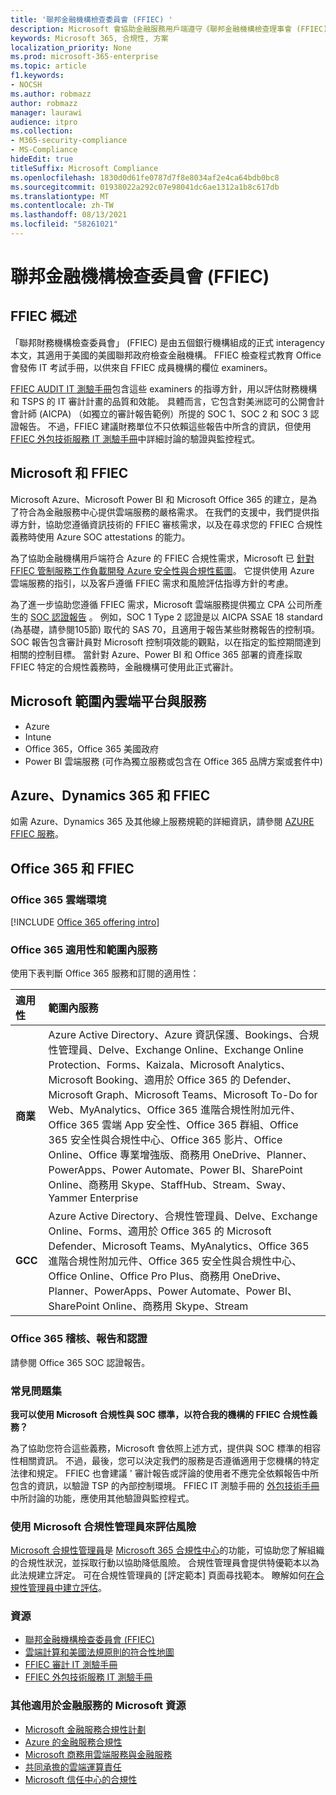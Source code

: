 ```yaml
---
title: '聯邦金融機構檢查委員會 (FFIEC) '
description: Microsoft 會協助金融服務用戶端遵守《聯邦金融機構檢查理事會 (FFIEC) 的審計要求。
keywords: Microsoft 365, 合規性, 方案
localization_priority: None
ms.prod: microsoft-365-enterprise
ms.topic: article
f1.keywords:
- NOCSH
ms.author: robmazz
author: robmazz
manager: laurawi
audience: itpro
ms.collection:
- M365-security-compliance
- MS-Compliance
hideEdit: true
titleSuffix: Microsoft Compliance
ms.openlocfilehash: 1830d0d61fe0787d7f8e8034af2e4ca64bdb0bc8
ms.sourcegitcommit: 01938022a292c07e98041dc6ae1312a1b8c617db
ms.translationtype: MT
ms.contentlocale: zh-TW
ms.lasthandoff: 08/13/2021
ms.locfileid: "58261021"
---
```

# <a name="federal-financial-institutions-examination-council-ffiec"></a>聯邦金融機構檢查委員會 (FFIEC) 

## <a name="ffiec-overview"></a>FFIEC 概述

「聯邦財務機構檢查委員會」 (FFIEC) 是由五個銀行機構組成的正式 interagency 本文，其適用于美國的美國聯邦政府檢查金融機構。 FFIEC 檢查程式教育 Office 會發佈 IT 考試手冊，以供來自 FFIEC 成員機構的欄位 examiners。

[FFIEC AUDIT IT 測驗手冊](https://ithandbook.ffiec.gov/it-booklets/audit.aspx)包含這些 examiners 的指導方針，用以評估財務機構和 TSPS 的 IT 審計計畫的品質和效能。 具體而言，它包含對美洲認可的公開會計會計師 (AICPA) （如獨立的審計報告範例）所提的 SOC 1、SOC 2 和 SOC 3 認證報告。 不過，FFIEC 建議財務單位不只依賴這些報告中所含的資訊，但使用 [FFIEC 外包技術服務 IT 測驗手冊](https://ithandbook.ffiec.gov/it-booklets/outsourcing-technology-services.aspx)中詳細討論的驗證與監控程式。

## <a name="microsoft-and-ffiec"></a>Microsoft 和 FFIEC

Microsoft Azure、Microsoft Power BI 和 Microsoft Office 365 的建立，是為了符合為金融服務中心提供雲端服務的嚴格需求。 在我們的支援中，我們提供指導方針，協助您遵循資訊技術的 FFIEC 審核需求，以及在尋求您的 FFIEC 合規性義務時使用 Azure SOC attestations 的能力。

為了協助金融機構用戶端符合 Azure 的 FFIEC 合規性需求，Microsoft 已 [針對 FFIEC 管制服務工作負載開發 Azure 安全性與合規性藍圖](https://servicetrust.microsoft.com/ViewPage/FFIECBlueprint)。 它提供使用 Azure 雲端服務的指引，以及客戶遵循 FFIEC 需求和風險評估指導方針的考慮。

為了進一步協助您遵循 FFIEC 需求，Microsoft 雲端服務提供獨立 CPA 公司所產生的 [SOC 認證報告](offering-SOC.md) 。 例如，SOC 1 Type 2 認證是以 AICPA SSAE 18 standard (為基礎，請參閱105節) 取代的 SAS 70，且適用于報告某些財務報告的控制項。 SOC 報告包含審計員對 Microsoft 控制項效能的觀點，以在指定的監控期間達到相關的控制目標。 當針對 Azure、Power BI 和 Office 365 部署的資產採取 FFIEC 特定的合規性義務時，金融機構可使用此正式審計。

## <a name="microsoft-in-scope-cloud-platforms--services"></a>Microsoft 範圍內雲端平台與服務

- Azure
- Intune
- Office 365，Office 365 美國政府
- Power BI 雲端服務 (可作為獨立服務或包含在 Office 365 品牌方案或套件中)

## <a name="azure-dynamics-365-and-ffiec"></a>Azure、Dynamics 365 和 FFIEC

如需 Azure、Dynamics 365 及其他線上服務規範的詳細資訊，請參閱 [AZURE FFIEC 服務](/azure/compliance/offerings/offering-ffiec-us)。

## <a name="office-365-and-ffiec"></a>Office 365 和 FFIEC

### <a name="office-365-cloud-environments"></a>Office 365 雲端環境

[!INCLUDE [Office 365 offering intro](../includes/o365-offering-introduction.md)]

### <a name="office-365-applicability-and-in-scope-services"></a>Office 365 適用性和範圍內服務

使用下表判斷 Office 365 服務和訂閱的適用性：

| **適用性** | **範圍內服務** |
|:------------------|:----------------------|
| **商業** | Azure Active Directory、Azure 資訊保護、Bookings、合規性管理員、Delve、Exchange Online、Exchange Online Protection、Forms、Kaizala、Microsoft Analytics、Microsoft Booking、適用於 Office 365 的 Defender、Microsoft Graph、Microsoft Teams、Microsoft To-Do for Web、MyAnalytics、Office 365 進階合規性附加元件、Office 365 雲端 App 安全性、Office 365 群組、Office 365 安全性與合規性中心、Office 365 影片、Office Online、Office 專業增強版、商務用 OneDrive、Planner、PowerApps、Power Automate、Power BI、SharePoint Online、商務用 Skype、StaffHub、Stream、Sway、Yammer Enterprise |
| **GCC** | Azure Active Directory、合規性管理員、Delve、Exchange Online、Forms、適用於 Office 365 的 Microsoft Defender、Microsoft Teams、MyAnalytics、Office 365 進階合規性附加元件、Office 365 安全性與合規性中心、Office Online、Office Pro Plus、商務用 OneDrive、Planner、PowerApps、Power Automate、Power BI、SharePoint Online、商務用 Skype、Stream |

### <a name="office-365-audits-reports-and-certificates"></a>Office 365 稽核、報告和認證

請參閱 Office 365 SOC 認證報告。

### <a name="frequently-asked-questions"></a>常見問題集

**我可以使用 Microsoft 合規性與 SOC 標準，以符合我的機構的 FFIEC 合規性義務？**

為了協助您符合這些義務，Microsoft 會依照上述方式，提供與 SOC 標準的相容性相關資訊。 不過，最後，您可以決定我們的服務是否遵循適用于您機構的特定法律和規定。 FFIEC 也會建議 ' 審計報告或評論的使用者不應完全依賴報告中所包含的資訊，以驗證 TSP 的內部控制環境。 FFIEC IT 測驗手冊的 [外包技術手冊](https://ithandbook.ffiec.gov/it-booklets/outsourcing-technology-services.aspx) 中所討論的功能，應使用其他驗證與監控程式。

### <a name="use-microsoft-compliance-manager-to-assess-your-risk"></a>使用 Microsoft 合規性管理員來評估風險

[Microsoft 合規性管理員](/microsoft-365/compliance/compliance-manager)是 [Microsoft 365 合規性中心](/microsoft-365/compliance/microsoft-365-compliance-center)的功能，可協助您了解組織的合規性狀況，並採取行動以協助降低風險。 合規性管理員會提供特優範本以為此法規建立評定。 可在合規性管理員的 [評定範本] 頁面尋找範本。 瞭解如何[在合規性管理員中建立評估](/microsoft-365/compliance/compliance-manager-assessments)。

### <a name="resources"></a>資源

- [聯邦金融機構檢查委員會 (FFIEC) ](https://www.ffiec.gov/)
- [雲端計算和美國法規原則的符合性地圖](https://servicetrust.microsoft.com/ViewPage/TrustDocuments?command=Download&downloadType=Document&downloadId=5b483567-00b0-4d86-96ae-ee887dadb61c&docTab=6d000410-c9e9-11e7-9a91-892aae8839ad_Compliance_Guides)
- [FFIEC 審計 IT 測驗手冊](https://ithandbook.ffiec.gov/it-booklets/audit.aspx)
- [FFIEC 外包技術服務 IT 測驗手冊](https://ithandbook.ffiec.gov/it-booklets/outsourcing-technology-services.aspx)

### <a name="other-microsoft-resources-for-financial-services"></a>其他適用於金融服務的 Microsoft 資源

- [Microsoft 金融服務合規性計劃](https://www.microsoft.com/download/details.aspx?id=55332)
- [Azure 的金融服務合規性](https://azure.microsoft.com/resources/videos/azurecon-2015-financial-services-compliance-in-azure/)
- [Microsoft 商務用雲端服務與金融服務](https://servicetrust.microsoft.com/viewpage/financialservicesoverview)
- [共同承擔的雲端運算責任](https://aka.ms/sharedresponsibility)
- [Microsoft 信任中心的合規性](https://www.microsoft.com/trust-center/compliance/compliance-overview)
